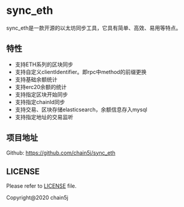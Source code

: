 # sync_eth

sync_eth是一款开源的以太坊同步工具，它具有简单、高效、易用等特点。

## 特性
- 支持ETH系列的区块同步
- 支持自定义clientIdentifier。即rpc中method的前缀更换
- 支持基础余额统计
- 支持erc20余额的统计
- 支持指定区块开始同步
- 支持指定chainId同步
- 支持交易、区块存储elasticsearch，余额信息存入mysql
- 支持指定地址的交易监听

## 项目地址
Github: https://github.com/chain5j/sync_eth

## LICENSE
Please refer to [LICENSE](LICENSE) file.

Copyright@2020 chain5j